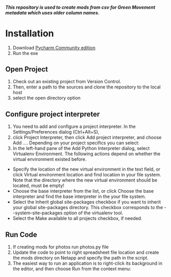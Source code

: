 
##### This repository is used to create mods from csv for Green Movement metadata which uses older column names.
# Installation
1. Download [Pycharm Community edition](https://download.jetbrains.com/python/pycharm-community-2019.1.1.exe)
2. Run the exe

## Open Project 

1. Check out an existing project from Version Control.
2. Then, enter a path to the sources and clone the repository to the local host
3. select the open directory option

## Configure project interpreter

1. You need to add and configure a project interpreter. In the Settings/Preferences dialog (Ctrl+Alt+S), 
2. click Project Interpreter, then click Add project interpreter, and choose Add .... Depending on your project specifics you can select:
3. In the left-hand pane of the Add Python Interpreter dialog, select Virtualenv Environment. The following actions depend on whether the virtual environment existed before.
+ Specify the location of the new virtual environment in the text field, or click  Virtual environment location and find location in your file system. Note that the directory where the new virtual environment should be located, must be empty!
+ Choose the base interpreter from the list, or click Choose the base interpreter and find the base interpreter in the your file system.
+ Select the Inherit global site-packages checkbox if you want to inherit your global site-packages directory. This checkbox corresponds to the --system-site-packages option of the virtualenv tool.
+ Select the Make available to all projects checkbox, if needed.

## Run Code 

1. If creating mods for photos run photos.py file
2. Update the code to point to right spreadsheet file location and create the mods directory on Netapp and specify the path in the script.
3. The easiest way to run an application is to right-click its background in the editor, and then choose Run <name> from the context menu:
